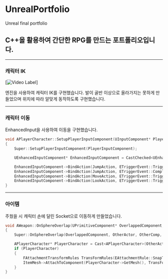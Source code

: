 # UnrealPortfolio
Unreal final portfolio

## C++을 활용하여 간단한 RPG를 만드는 포트폴리오입니다.

---

### 캐릭터 IK

[![Video Label](http://img.youtube.com/vi/9xf23JAV5D0/0.jpg)]

엔진을 사용하여 캐릭터 IK를 구현했습니다.
발이 골반 이상으로 올라가지는 못하게 만들었으며 위치에 따라 알맞게 동작하도록 구현했습니다.

---

### 캐릭터 이동

EnhancedInput을 사용하여 이동을 구현했습니다.

```cpp
void APlayerCharacter::SetupPlayerInputComponent(UInputComponent* PlayerInputComponent)
{
	Super::SetupPlayerInputComponent(PlayerInputComponent);

	UEnhancedInputComponent* EnhancedInputComponent = CastChecked<UEnhancedInputComponent>(PlayerInputComponent);

	EnhancedInputComponent->BindAction(JumpAction, ETriggerEvent::Triggered, this, &ACharacter::Jump);
	EnhancedInputComponent->BindAction(JumpAction, ETriggerEvent::Completed, this, &ACharacter::StopJumping);
	EnhancedInputComponent->BindAction(MoveAction, ETriggerEvent::Triggered, this, &APlayerCharacter::Move);
	EnhancedInputComponent->BindAction(LookAction, ETriggerEvent::Triggered, this, &APlayerCharacter::Look);
}
```

---

### 아이템

주웠을 시 캐릭터 손에 달린 Socket으로 이동하게 만들었습니다.

```cpp
void AWeapon::OnSphereOverlap(UPrimitiveComponent* OverlappedComponent, AActor* OtherActor, UPrimitiveComponent* OtherComp, int32 OtherBodyIndex, bool bFromSweep, const FHitResult& SweepResult)
{
	Super::OnSphereOverlap(OverlappedComponent, OtherActor, OtherComp, OtherBodyIndex, bFromSweep, SweepResult);

	APlayerCharacter* PlayerCharacter = Cast<APlayerCharacter>(OtherActor);
	if (PlayerCharacter)
	{
		FAttachmentTransformRules TransFormRules(EAttachmentRule::SnapToTarget,true);
		ItemMesh->AttachToComponent(PlayerCharacter->GetMesh(), TransFormRules,FName("RightHandSocket"));
	}
}
```
